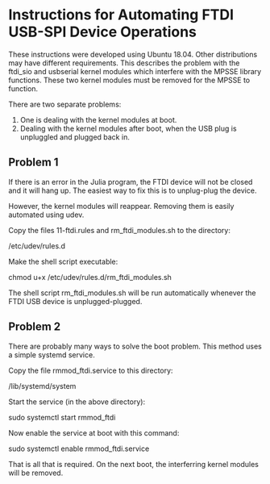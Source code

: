 Instructions for Automating FTDI USB-SPI Device Operations
==========================================================

These instructions were developed using Ubuntu 18.04.
Other distributions may have different requirements.
This describes the problem with the ftdi_sio and usbserial
kernel modules which interfere with the MPSSE library functions.
These two kernel modules must be removed for the MPSSE to function.

There are two separate problems:
1.  One is dealing with the kernel modules at boot.
2.  Dealing with the kernel modules after
boot, when the USB plug is unpluggled and plugged back in.

## Problem 1

If there is an error in the Julia program, the FTDI device
will not be closed and it will hang up.  The easiest way
to fix this is to unplug-plug the device.

However, the kernel modules will reappear.  Removing them
is easily automated using udev.

Copy the files 11-ftdi.rules and rm_ftdi_modules.sh
to the directory:

/etc/udev/rules.d

Make the shell script executable:

chmod u+x /etc/udev/rules.d/rm_ftdi_modules.sh

The shell script rm_ftdi_modules.sh will be run automatically
whenever the FTDI USB device is unplugged-plugged.

## Problem 2

There are probably many ways to solve the boot problem.
This method uses a simple systemd service.

Copy the file rmmod_ftdi.service to this directory:

/lib/systemd/system

Start the service (in the above directory):

sudo systemctl start rmmod_ftdi

Now enable the service at boot with this command:

sudo systemctl enable rmmod_ftdi.service

That is all that is required.  On the next boot, the
interferring kernel modules will be removed.
